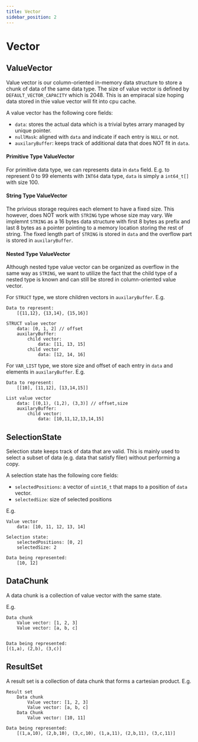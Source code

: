 ```yaml
---
title: Vector
sidebar_position: 2
---
```


# Vector

## ValueVector

Value vector is our column-oriented in-memory data structure to store a chunk of data of the same data type. The size of value vector is defined by `DEFAULT_VECTOR_CAPACITY` which is 2048. This is an empiracal size hoping data stored in thie value vector will fit into cpu cache.

A value vector has the following core fields:
- `data`: stores the actual data which is a trivial bytes arrary managed by unique pointer. 
- `nullMask`: aligned with `data` and indicate if each entry is `NULL` or not.
- `auxilaryBuffer`: keeps track of additional data that does NOT fit in `data`.

#### Primitive Type ValueVector

For primitive data type, we can represents data in `data` field. E.g. to represent 0 to 99 elements with `INT64` data type, `data` is simply a `int64_t[]` with size 100.

#### String Type ValueVector

The privious storage requires each element to have a fixed size. This however, does NOT work with `STRING` type whose size may vary. We implemnt `STRING` as a 16 bytes data structure with first 8 bytes as prefix and last 8 bytes as a pointer pointing to a memory location storing the rest of string. The fixed length part of `STRING` is stored in `data` and the overflow part is stored in `auxilaryBuffer`.

#### Nested Type ValueVector

Although nested type value vector can be organized as overflow in the same way as `STRING`, we want to utilize the fact that the child type of a nested type is known and can still be stored in column-oriented value vector.

For `STRUCT` type, we store children vectors in `auxilaryBuffer`. E.g.
```
Data to represent:
    [{11,12}, {13,14}, {15,16}]

STRUCT value vector
    data: [0, 1, 2] // offset
    auxilaryBuffer:
        child vector:
            data: [11, 13, 15]
        child vector
            data: [12, 14, 16]
```

For `VAR_LIST` type, we store size and offset of each entry in `data` and elements in `auxilaryBuffer`. E.g.
```
Data to represent:
    [[10], [11,12], [13,14,15]]

List value vector
    data: [(0,1), (1,2), (3,3)] // offset,size
    auxilaryBuffer:
        child vector:
            data: [10,11,12,13,14,15]
```


## SelectionState

Selection state keeps track of data that are valid. This is mainly used to select a subset of data (e.g. data that satisfy filer) without performing a copy.

A selection state has the following core fields:
- `selectedPositions`: a vector of `uint16_t` that maps to a position of `data` vector.
- `selectedSize`: size of selected positions

E.g.
```
Value vector
    data: [10, 11, 12, 13, 14]

Selection state:
    selectedPositions: [0, 2]
    selectedSize: 2

Data being represented:
    [10, 12]
```

## DataChunk

A data chunk is a collection of value vector with the same state.

E.g.
```
Data chunk
    Value vector: [1, 2, 3]
    Value vector: [a, b, c]


Data being represented:
[(1,a), (2,b), (3,c)]
```

## ResultSet

A result set is a collection of data chunk that forms a cartesian product.
E.g.
```
Result set
    Data chunk
        Value vector: [1, 2, 3]
        Value vector: [a, b, c]
    Data Chunk
        Value vector: [10, 11]

Data being represented:
    [(1,a,10), (2,b,10), (3,c,10), (1,a,11), (2,b,11), (3,c,11)]
```
